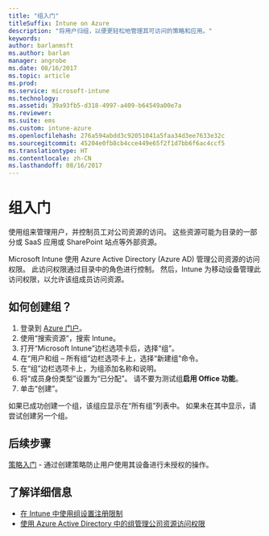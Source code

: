 ```yaml
---
title: "组入门"
titleSuffix: Intune on Azure
description: "将用户归组，以便更轻松地管理其可访问的策略和应用。"
keywords: 
author: barlanmsft
ms.author: barlan
manager: angrobe
ms.date: 08/16/2017
ms.topic: article
ms.prod: 
ms.service: microsoft-intune
ms.technology: 
ms.assetid: 39a93fb5-d318-4997-a409-b64549a00e7a
ms.reviewer: 
ms.suite: ems
ms.custom: intune-azure
ms.openlocfilehash: 276a594abdd3c92051041a5faa34d3ee7633e32c
ms.sourcegitcommit: 45204e0fb8cb4cce449e65f2f1d7bb6f6ac4ccf5
ms.translationtype: HT
ms.contentlocale: zh-CN
ms.lasthandoff: 08/16/2017
---
```

# <a name="get-started-with-groups"></a>组入门

使用组来管理用户，并控制员工对公司资源的访问。 这些资源可能为目录的一部分或 SaaS 应用或 SharePoint 站点等外部资源。

Microsoft Intune 使用 Azure Active Directory (Azure AD) 管理公司资源的访问权限。 此访问权限通过目录中的角色进行控制。 然后，Intune 为移动设备管理此访问权限，以允许该组成员访问资源。

## <a name="how-do-i-create-a-group"></a>如何创建组？

1. 登录到 [Azure 门户](https://portal.azure.com)。
2. 使用“搜索资源”，搜索 Intune。
3. 打开“Microsoft Intune”边栏选项卡后，选择“组”。
4. 在“用户和组 – 所有组”边栏选项卡上，选择“新建组”命令。
5. 在“组”边栏选项卡上，为组添加名称和说明。
6. 将“成员身份类型”设置为“已分配”。 请不要为测试组**启用 Office 功能**。
7. 单击“创建”。

如果已成功创建一个组，该组应显示在“所有组”列表中。 如果未在其中显示，请尝试创建另一个组。

## <a name="next-steps"></a>后续步骤

[策略入门](get-started-policies.md) - 通过创建策略防止用户使用其设备进行未授权的操作。

## <a name="learn-more"></a>了解详细信息

* [在 Intune 中使用组设置注册限制](groups-add.md)
* [使用 Azure Active Directory 中的组管理公司资源访问权限](https://docs.microsoft.com/azure/active-directory/active-directory-manage-groups)

